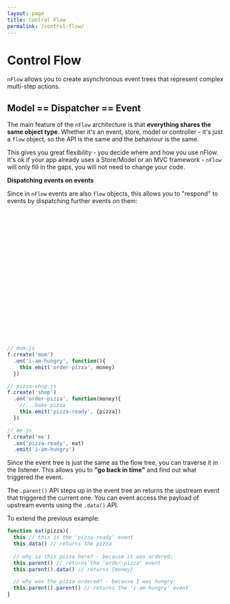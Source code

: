 ```yaml
---
layout: page
title: Control Flow
permalink: /control-flow/
---
```


# Control Flow

`nFlow` allows you to create asynchronous event trees that represent complex multi-step actions.

<figure class='is-full home1' style='min-width:500px;'></figure>
<script type="text/javascript">(function(){
  var f = initTree('.home1')
  var a,b,c,d,e,f
  a = f.emit('actionA')
  
  setTimeout(function(){ b = a.emit('actionB') }, 1000)
  setTimeout(function(){ c = a.emit('actionC') }, 1000)
  setTimeout(function(){ d = b.emit('actionD') }, 3000)
  setTimeout(function(){ e = c.emit('actionE') }, 2000)
  setTimeout(function(){ f = c.emit('actionF') }, 4000)
  
}())</script>


## Model == Dispatcher == Event
The main feature of the `nFlow` architecture is that __everything shares the same object type__. Whether it's an event, store, model or controller - it's just a `flow` object, so the API is the same and the behaviour is the same.

This gives you great flexibility - you decide where and how you use nFlow. It's ok if your app already uses a Store/Model or an MVC framework - `nFlow` will only fill in the gaps, you will not need to change your code.

__Dispatching events on events__

Since in `nFlow` events are also `flow` objects, this allows you to "respond" to events by dispatching further events on them:

<figure class='emit2' style='height:300px;min-width:300px;' ></figure>
<script type="text/javascript">(function(){
  var f = initTree('.emit2')
  var a = f.create('me')

  f.create('mum')
    .on('i-am-hungry', function(){
      var event = this
      setTimeout(function(){
        event.emit('order-pizza')
      },1500)
      })
  f.create('shop')
    .on('order-pizza', function(){
      var event = this
      setTimeout(function(){
        event.emit('pizza-ready', {})
      },1500)
      })
      
  f.create('dad')    
    .on('order-pizza', function(){
      this.emit('order-coke')
    })
    
  a
  .on('pizza-ready', function(){})
  .emit('i-am-hungry')

}())</script>

```js
// mum.js
f.create('mum')
  .on('i-am-hungry', function(){
    this.emit('order-pizza', money)
  })

// pizza-shop.js  
f.create('shop')
  .on('order-pizza', function(money){
    //...bake pizza
    this.emit('pizza-ready', {pizza})
  })

// me.js
f.create('me')
  .on('pizza-ready', eat)
  .emit('i-am-hungry')
```

Since the event tree is just the same as the flow tree, you can traverse it in the listener. This allows you to __"go back in time"__ and find out what triggered the event. 

The `.parent()` API steps up in the event tree an returns the upstream event that triggered the current one. You can event access the payload of upstream events using the `.data()` API.

To extend the previous example:

```js
function eat(pizza){
  this // this is the 'pizza-ready' event
  this.data() // returns the pizza
  
  // why is this pizza here? - because it was ordered:
  this.parent() // returns the 'order-pizza' event
  this.parent().data() // returns {money}

  // why was the pizza ordered? - because I was hungry:
  this.parent().parent() // returns the 'i-am-hungry' event
}
```


